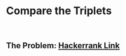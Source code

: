 # Compare the Triplets

<br>

## The Problem: [Hackerrank Link]([https://leetcode.com/problems/add-two-integers/](https://www.hackerrank.com/challenges/compare-the-triplets/problem?isFullScreen=true)https://www.hackerrank.com/challenges/compare-the-triplets/problem?isFullScreen=true)

<br>
